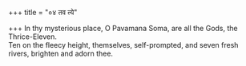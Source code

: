 +++
title = "०४ तव त्ये"

+++
In thy mysterious place, O Pavamana Soma, are all the Gods, the Thrice-Eleven.  
     Ten on the fleecy height, themselves, self-prompted, and seven fresh rivers, brighten and adorn thee.